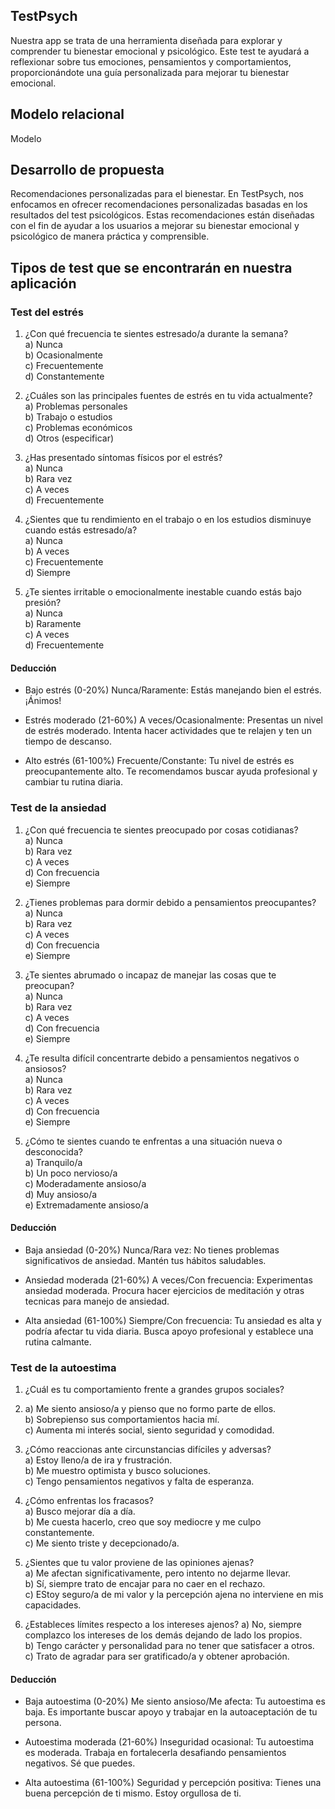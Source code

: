 ## TestPsych
Nuestra app se trata de una herramienta diseñada para explorar y comprender tu bienestar emocional y psicológico. Este test te ayudará a reflexionar sobre tus emociones, pensamientos y comportamientos,
proporcionándote una guía personalizada para mejorar tu bienestar emocional.
## Modelo relacional
 Modelo
## Desarrollo de propuesta
Recomendaciones personalizadas para el bienestar.
En TestPsych, nos enfocamos en ofrecer recomendaciones personalizadas basadas en los resultados del test psicológicos. Estas recomendaciones están diseñadas con el fin de ayudar a los usuarios a mejorar
su bienestar emocional y psicológico de manera práctica y comprensible.
## Tipos de test que se encontrarán en nuestra aplicación
### Test del estrés
1. ¿Con qué frecuencia te sientes estresado/a durante la semana?   
a) Nunca  
b) Ocasionalmente  
c) Frecuentemente  
d) Constantemente  

2. ¿Cuáles son las principales fuentes de estrés en tu vida actualmente?  
a) Problemas personales  
b) Trabajo o estudios  
c) Problemas económicos  
d) Otros (especificar)

3. ¿Has presentado síntomas físicos por el estrés?  
a) Nunca  
b) Rara vez  
c) A veces  
d) Frecuentemente

4. ¿Sientes que tu rendimiento en el trabajo o en los estudios disminuye cuando estás estresado/a?  
a) Nunca  
b) A veces  
c) Frecuentemente  
d) Siempre

5. ¿Te sientes irritable o emocionalmente inestable cuando estás bajo presión?  
a) Nunca  
b) Raramente  
c) A veces  
d) Frecuentemente 
#### Deducción
- Bajo estrés (0-20%) Nunca/Raramente: Estás manejando bien el estrés. ¡Ánimos!

- Estrés moderado (21-60%) A veces/Ocasionalmente: Presentas un nivel de estrés moderado. Intenta hacer actividades que te relajen y ten un tiempo de descanso.

- Alto estrés (61-100%) Frecuente/Constante: Tu nivel de estrés es preocupantemente alto. Te recomendamos buscar ayuda profesional y cambiar tu rutina diaria.

### Test de la ansiedad 
1. ¿Con qué frecuencia te sientes preocupado por cosas cotidianas?  
a) Nunca  
b) Rara vez  
c) A veces  
d) Con frecuencia  
e) Siempre  

2. ¿Tienes problemas para dormir debido a pensamientos preocupantes?  
a) Nunca  
b) Rara vez  
c) A veces  
d) Con frecuencia  
e) Siempre  

3. ¿Te sientes abrumado o incapaz de manejar las cosas que te preocupan?  
a) Nunca  
b) Rara vez   
c) A veces  
d) Con frecuencia  
e) Siempre  

4. ¿Te resulta difícil concentrarte debido a pensamientos negativos o ansiosos?  
a) Nunca  
b) Rara vez  
c) A veces  
d) Con frecuencia  
e) Siempre  

5. ¿Cómo te sientes cuando te enfrentas a una situación nueva o desconocida?  
a) Tranquilo/a  
b) Un poco nervioso/a  
c) Moderadamente ansioso/a  
d) Muy ansioso/a  
e) Extremadamente ansioso/a  
#### Deducción
- Baja ansiedad (0-20%) Nunca/Rara vez: No tienes problemas significativos de ansiedad. Mantén tus hábitos saludables.

- Ansiedad moderada (21-60%) A veces/Con frecuencia: Experimentas ansiedad moderada. Procura hacer ejercicios de meditación y otras tecnicas para manejo de ansiedad.

- Alta ansiedad (61-100%) Siempre/Con frecuencia: Tu ansiedad es alta y podría afectar tu vida diaria. Busca apoyo profesional y establece una rutina calmante.
  
### Test de la autoestima  
1. ¿Cuál es tu comportamiento frente a grandes grupos sociales?  
2. a) Me siento ansioso/a y pienso que no formo parte de ellos.  
b) Sobrepienso sus comportamientos hacia mí.  
c) Aumenta mi interés social, siento seguridad y comodidad.  

3. ¿Cómo reaccionas ante circunstancias difíciles y adversas?  
a) Estoy lleno/a de ira y frustración.  
b) Me muestro optimista y busco soluciones.  
c) Tengo pensamientos negativos y falta de esperanza.  

4. ¿Cómo enfrentas los fracasos?  
a) Busco mejorar día a día.  
b) Me cuesta hacerlo, creo que soy mediocre y me culpo constantemente.  
c) Me siento triste y decepcionado/a.  

5. ¿Sientes que tu valor proviene de las opiniones ajenas?   
a) Me afectan significativamente, pero intento no dejarme llevar.   
b) Sí, siempre trato de encajar para no caer en el rechazo.   
c) EStoy seguro/a de mi valor y la percepción ajena no interviene en mis capacidades.  

6. ¿Estableces límites respecto a los intereses ajenos?
a) No, siempre complazco los intereses de los demás dejando de lado los propios.   
b) Tengo carácter y personalidad para no tener que satisfacer a otros.   
c) Trato de agradar para ser gratificado/a y obtener aprobación.  
#### Deducción 
- Baja autoestima (0-20%) Me siento ansioso/Me afecta: Tu autoestima es baja. Es importante buscar apoyo y trabajar en la autoaceptación de tu persona.
 
- Autoestima moderada (21-60%) Inseguridad ocasional: Tu autoestima es moderada. Trabaja en fortalecerla desafiando pensamientos negativos. Sé que puedes.
 
- Alta autoestima (61-100%) Seguridad y percepción positiva: Tienes una buena percepción de ti mismo. Estoy orgullosa de ti.
